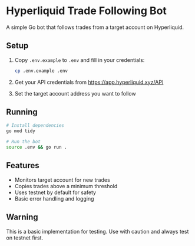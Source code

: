 # Hyperliquid Trade Following Bot

A simple Go bot that follows trades from a target account on Hyperliquid.

## Setup

1. Copy `.env.example` to `.env` and fill in your credentials:
   ```bash
   cp .env.example .env
   ```

2. Get your API credentials from https://app.hyperliquid.xyz/API

3. Set the target account address you want to follow

## Running

```bash
# Install dependencies
go mod tidy

# Run the bot
source .env && go run .
```

## Features

- Monitors target account for new trades
- Copies trades above a minimum threshold
- Uses testnet by default for safety
- Basic error handling and logging

## Warning

This is a basic implementation for testing. Use with caution and always test on testnet first.